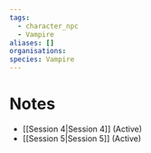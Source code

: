 ```yaml
---
tags:
  - character_npc
  - Vampire
aliases: []
organisations: 
species: Vampire
---
```



# Notes


- [[Session 4|Session 4]] (Active)
- [[Session 5|Session 5]] (Active)
